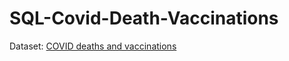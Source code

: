 # SQL-Covid-Death-Vaccinations

Dataset: [COVID deaths and vaccinations](https://mystery.knightlab.com/)
